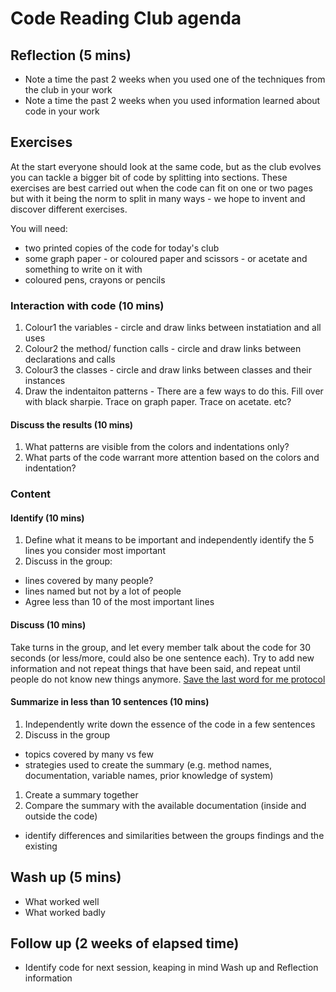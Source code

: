 # Code Reading Club agenda

## Reflection (5 mins)

- Note a time the past 2 weeks when you used one of the techniques from the club in your work
- Note a time the past 2 weeks when you used information learned about code in your work

## Exercises

At the start everyone should look at the same code, but as the club evolves you can tackle a bigger bit of code by splitting into sections. These exercises are best carried out when the code can fit on one or two pages but with it being the norm to split in many ways - we hope to invent and discover different exercises.

You will need:

- two printed copies of the code for today's club
- some graph paper - or coloured paper and scissors - or acetate and something to write on it with
- coloured pens, crayons or pencils

### Interaction with code (10 mins)

1. Colour1 the variables - circle and draw links between instatiation and all uses
1. Colour2 the method/ function calls - circle and draw links between declarations and calls
1. Colour3 the classes - circle and draw links between classes and their instances
1. Draw the indentaiton patterns - There are a few ways to do this. Fill over with black sharpie. Trace on graph paper. Trace on acetate. etc?

#### Discuss the results (10 mins)

1. What patterns are visible from the colors and indentations only?
1. What parts of the code warrant more attention based on the colors and indentation?

### Content

#### Identify (10 mins)

1. Define what it means to be important and independently identify the 5 lines you consider most important
1. Discuss in the group:

- lines covered by many people?
- lines named but not by a lot of people
- Agree less than 10 of the most important lines

#### Discuss (10 mins)

Take turns in the group, and let every member talk about the code for 30 seconds (or less/more, could also be one sentence each). Try to add new information and not repeat things that have been said, and repeat until people do not know new things anymore.
[Save the last word for me protocol](https://lead.nwp.org/knowledgebase/save-the-last-word-for-me-protocol/)

#### Summarize in less than 10 sentences (10 mins)

1. Independently write down the essence of the code in a few sentences
1. Discuss in the group

- topics covered by many vs few
- strategies used to create the summary (e.g. method names, documentation, variable names, prior knowledge of system)

1. Create a summary together
1. Compare the summary with the available documentation (inside and outside the code)

- identify differences and similarities between the groups findings and the existing

## Wash up (5 mins)

- What worked well
- What worked badly

## Follow up (2 weeks of elapsed time)

- Identify code for next session, keaping in mind Wash up and Reflection information
